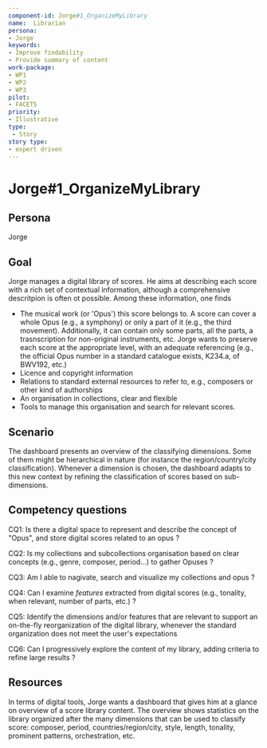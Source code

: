 ```yaml
---
component-id: Jorge#1_OrganizeMyLibrary
name:  Librarian 
persona: 
- Jorge
keywords: 
- Improve findability
- Provide summary of content
work-package:
- WP1
- WP2
- WP3
pilot:
- FACETS
priority:
- Illustrative
type:
 - Story
story type:
- expert driven
---
```

# Jorge#1_OrganizeMyLibrary

## Persona
Jorge

## Goal

Jorge manages a digital library of scores. He aims at describing each score with a rich set of contextual information, although a comprehensive descritpion is often ot possible. Among these information, one finds
  - The musical work (or 'Opus') this score belongs to. A score can cover a whole Opus (e.g., a symphony) or only a part of it (e.g., the third movement). Additionally, it can contain only some parts, all the parts, a trasnscription for non-original instruments, etc. Jorge wants to preserve each score at the appropriate level, with an adequate referencing (e.g., the official Opus number in a standard catalogue exists, K234.a, of BWV192, etc.)
  - Licence and copyright information 
  - Relations to standard external resources to refer to, e.g., composers or other kind of authorships
  - An organisation in collections, clear and flexible
  - Tools to manage this organisation and search for relevant scores.
  



## Scenario  

The dashboard presents an overview of the classifying dimensions. Some of them might be hierarchical in nature (for instance the region/country/city classification). Whenever a dimension is chosen, the dashboard adapts to this new context by refining the classification of scores based on sub-dimensions.

## Competency questions 

CQ1: Is there a digital space to represent and describe the concept of "Opus", and store digital scores related to an opus ?

CQ2: Is my collections and subcollections organisation based on clear concepts (e.g., genre, composer, period...) to gather Opuses ?

CQ3: Am I able to nagivate, search and visualize  my collections and opus ?

CQ4: Can I examine *features* extracted from  digital scores  (e.g., tonality, when relevant, number of parts, etc.) ?

CQ5: Identify the dimensions and/or features that are relevant to support an on-the-fly reorganization of the digital library, whenever the standard organization does not meet the user's expectations

CQ6: Can I progressively explore the content of my library, adding criteria to refine large results ? 

## Resources

In terms of digital tools, Jorge wants a dashboard that gives him at a glance on overview of a score library content. The overview shows statistics on the library organized after the many dimensions that can be used to classify score: composer, period, countries/region/city, style, length, tonality, prominent patterns, orchestration, etc. 

